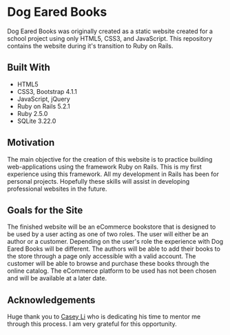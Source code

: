 # Dog Eared Books

Dog Eared Books was originally created as a static website created for a school project using only HTML5, CSS3, and JavaScript. This repository contains the website during it's transition to Ruby on Rails. 

## Built With

* HTML5
* CSS3, Bootstrap 4.1.1
* JavaScript, jQuery
* Ruby on Rails 5.2.1
* Ruby 2.5.0
* SQLite 3.22.0

## Motivation

The main objective for the creation of this website is to practice building web-applications using the framework Ruby on Rails. This is my first experience using this framework. All my development in Rails has been for personal projects. Hopefully these skills will assist in developing professional websites in the future.
 
## Goals for the Site

The finished website will be an eCommerce bookstore that is designed to be used by a user acting as one of two roles. The user will either be an author or a customer. Depending on the user's role the experience with Dog Eared Books will be different. The authors will be able to add their books to the store through a page only accessible with a valid account. The customer will be able to browse and purchase these books through the online catalog. The eCommerce platform to be used has not been chosen and will be available at a later date.

## Acknowledgements

Huge thank you to [Casey Li](https://github.com/caseyli) who is dedicating his time to mentor me through this process. I am very grateful for this opportunity.
